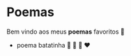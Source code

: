# Poemas

Bem vindo aos meus **poemas** favoritos :clap:

* poema batatinha :potato: :baby: :woman: :heart:
